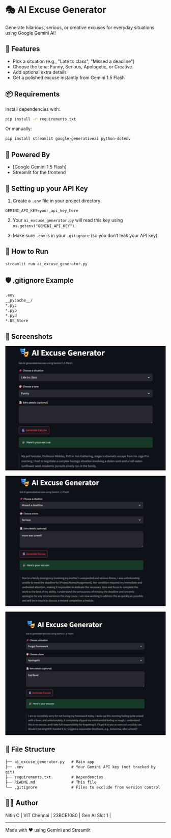 # 🎭 AI Excuse Generator

Generate hilarious, serious, or creative excuses for everyday situations using Google Gemini AI!

## 🚀 Features

- Pick a situation (e.g., "Late to class", "Missed a deadline")
- Choose the tone: Funny, Serious, Apologetic, or Creative
- Add optional extra details
- Get a polished excuse instantly from Gemini 1.5 Flash

## 📦 Requirements

Install dependencies with:

```bash
pip install -r requirements.txt
````

Or manually:

```bash
pip install streamlit google-generativeai python-dotenv
```

## 🧠 Powered By

* [Google Gemini 1.5 Flash]
* Streamlit for the frontend

## 🔐 Setting up your API Key

1. Create a `.env` file in your project directory:

```
GEMINI_API_KEY=your_api_key_here
```

2. Your `ai_excuse_generator.py` will read this key using `os.getenv("GEMINI_API_KEY")`.

3. Make sure `.env` is in your `.gitignore` (so you don’t leak your API key).

## 🏁 How to Run

```bash
streamlit run ai_excuse_generator.py
```

## 🛡️ .gitignore Example

```
.env
__pycache__/
*.pyc
*.pyo
*.pyd
*.DS_Store
```

## 📸 Screenshots

![alt text](image.png)



![alt text](image-1.png)



![alt text](image-2.png)



> 

## 📂 File Structure

```
├── ai_excuse_generator.py   # Main app
├── .env                     # Your Gemini API key (not tracked by git)
├── requirements.txt         # Dependencies
├── README.md                # This file
└── .gitignore               # Files to exclude from version control
```

## 👨‍💻 Author

Nitin C |
VIT Chennai |
23BCE1080 |
Gen AI Slot 1 |


---

Made with ❤️ using Gemini and Streamlit



